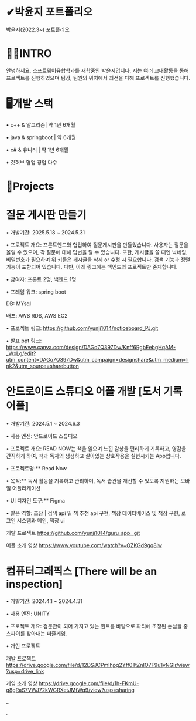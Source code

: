 # ✔박윤지 포트폴리오
박윤지(2022.3~) 포트폴리오

# 🙋‍♀️INTRO
안녕하세요. 소프트웨어융합학과를 재학중인 박윤지입니다.
저는 여러 교내활동을 통해 프로젝트를 진행하였으며
팀장, 팀원의 위치에서 최선을 다해 프로젝트를 진행했습니다. 

# 🖥️개발 스택
• c++ & 알고리즘| 약 1년 6개월

• java & springboot | 약 6개월

• c# & 유니티 | 약 1년 6개월

• 깃허브 협업 경험 다수

# 📝Projects

# 질문 게시판 만들기
• 개발기간: 2025.5.18 ~ 2024.5.31

• 프로젝트 개요: 프론트엔드와 협업하여 질문게시판을 만들었습니다. 사용자는 질문을 올릴 수 있으며, 각 질문에 대해 답변을 달 수 있습니다. 또한, 게시글을 쓸 때엔 닉네임, 비밀번호가 필요하며 위 키들은 게시글을 삭제 or 수정 시 필요합니다. 검색 기능과 정렬 기능이 포함되어 있습니다. 
다만, 아래 링크에는 백엔드의 프로젝트만 존재합니다.

• 참여자: 프론트 2명, 백엔드 1명

• 프레임 워크: spring boot

  DB: MYsql

  배포: AWS RDS, AWS EC2

• 프로젝트 링크: https://github.com/yunji1014/noticeboard_PJ.git

• 발표 ppt 링크: https://www.canva.com/design/DAGo7Q397Dw/Knff6RgbEebgHqAM-_WxLg/edit?utm_content=DAGo7Q397Dw&utm_campaign=designshare&utm_medium=link2&utm_source=sharebutton

# 안드로이드 스튜디오 어플 개발 [도서 기록 어플]
• 개발기간: 2024.5.1 ~ 2024.6.3

• 사용 엔진: 안드로이드 스튜디오

• 프로젝트 개요: READ NOW는 책을 읽으며 느낀 감상을 편리하게 기록하고, 영감을 간직하게 하여, 책과 독자의 생생하고 살아있는 상호작용을 실현시키는 App입니다.

• 프로젝트명:** Read Now

• 목적:** 독서 활동을 기록하고 관리하며, 독서 습관을 개선할 수 있도록 지원하는 모바일 어플리케이션

• UI 디자인 도구:** Figma

• 맡은 역할: 조장 | 검색 api 밑 책 추천 api 구현, 책장 데이터베이스 및 책장 구현, 로그인 시스템과 메인, 책장 ui

개발 프로젝트
https://github.com/yunji1014/guru_app_.git

어플 소개 영상
https://www.youtube.com/watch?v=OZKGd9gq8lw

# 컴퓨터그래픽스 [There will be an inspection]
• 개발기간: 2024.4.1 ~ 2024.4.31

• 사용 엔진: UNITY

• 프로젝트 개요: 검문관이 되어 가지고 있는 힌트를 바탕으로 파티에 초청된 손님들 중 스파이를 찾아내는 퍼즐게임. 

• 개인 프로젝트

개발 프로젝트
https://drive.google.com/file/d/12DSJCPmIhpg2Yff0TtZnIO7F9u1yNGIr/view?usp=drive_link

게임 소개 영상
https://drive.google.com/file/d/1h-FKmU-g8gRaS7VWJ72kWGRXetJMtWq9/view?usp=sharing





_






.

